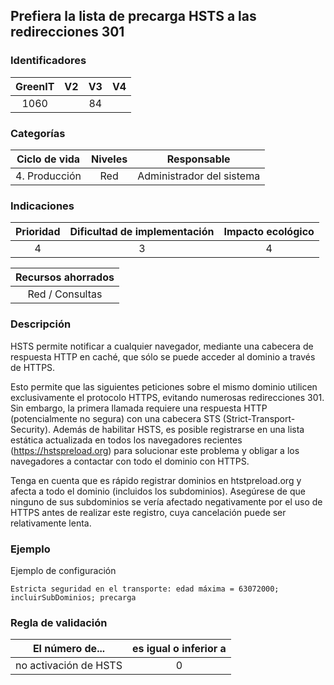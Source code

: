 ## Prefiera la lista de precarga HSTS a las redirecciones 301

 ### Identificadores

 | GreenIT | V2 | V3 | V4 |
 |:-------:|:---:|:---:|:----:|
 | 1060 | | 84 | |

 ### Categorías

 | Ciclo de vida | Niveles | Responsable |
 |:-------------:|:-------:|:--------------------: |
 | 4. Producción | Red | Administrador del sistema |

 ### Indicaciones

 | Prioridad | Dificultad de implementación | Impacto ecológico |
 |:------------------:|:-------------------------: |:-----------------:|
 | 4 | 3 | 4 |

 | Recursos ahorrados |
 |:---------------------------------------------------------:|
 | Red / Consultas |

 ### Descripción

HSTS permite notificar a cualquier navegador, mediante una cabecera de respuesta HTTP en caché, que sólo se puede acceder al dominio a través de HTTPS.

Esto permite que las siguientes peticiones sobre el mismo dominio utilicen exclusivamente el protocolo HTTPS, 
evitando numerosas redirecciones 301. Sin embargo, la primera llamada requiere una respuesta HTTP (potencialmente no segura) 
con una cabecera STS (Strict-Transport-Security). Además de habilitar HSTS, es posible registrarse en una lista estática actualizada 
en todos los navegadores recientes (https://hstspreload.org) para solucionar este problema y obligar a los navegadores a contactar con todo el dominio con HTTPS.

Tenga en cuenta que es rápido registrar dominios en htstpreload.org y afecta a todo el dominio (incluidos los subdominios). 
Asegúrese de que ninguno de sus subdominios se vería afectado negativamente por el uso de HTTPS antes de realizar este registro, cuya cancelación puede ser relativamente lenta.

 ### Ejemplo

 Ejemplo de configuración
 ```apacheconf
 Estricta seguridad en el transporte: edad máxima = 63072000; incluirSubDominios; precarga
 ```

 ### Regla de validación

 | El número de... | es igual o inferior a |
 |------------------------|:------------------------:|
 | no activación de HSTS | 0 |
